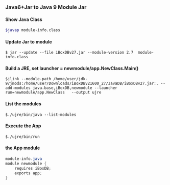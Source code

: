 ### Java6+Jar to Java 9 Module Jar

#### Show Java Class
```sh
$javap module-info.class
```


#### Update Jar to module
```bush
$ jar --update --file iBoxDBv27.jar --module-version 2.7  module-info.class
```


#### Build a JRE, set launcher = newmodule/app.NewClass.Main() 
```bush
$jlink --module-path /home/user/jdk-9/jmods:/home/user/Downloads/iBoxDBv21600_27/JavaDB/iBoxDBv27.jar:. --add-modules java.base,iBoxDB,newmodule --launcher run=newmodule/app.NewClass   --output ujre
```

#### List the modules
```bush
$./ujre/bin/java --list-modules
```


#### Execute the App
```bush
$./ujre/bin/run
```
 
 
#### the App module
```java
module-info.java
module newmodule {
    requires iBoxDB;
    exports app;
}
```


